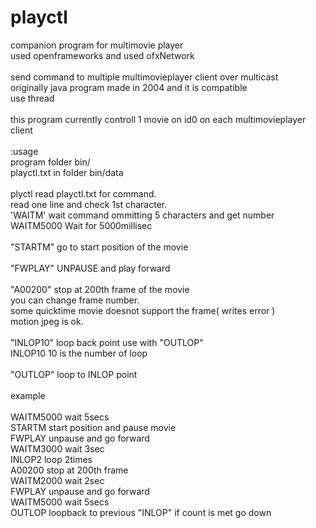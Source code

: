 playctl
================

companion program for multimovie player<br>
used openframeworks and used ofxNetwork<br>
<br>
send command to multiple multimovieplayer client over multicast<br>
originally java program made in 2004 and it is compatible<br>
use thread<br>
<br>
this program currently controll 1 movie on id0 on each multimovieplayer client<br>
<br>
:usage<br>
program folder bin/<br>
playctl.txt in folder  bin/data<br>
<br>
plyctl read playctl.txt for command.<br>
read one line and check 1st character.<br>
'WAITM' wait command ommitting 5 characters and get number<br>
WAITM5000  Wait for 5000millisec<br>
<br>
"STARTM" go to start position of the movie<br>
<br>
"FWPLAY" UNPAUSE and play forward<br>
<br>
"A00200" stop at 200th frame of the movie<br>
you can change frame number.<br>
some quicktime movie doesnot support the frame( writes error )<br>
motion jpeg is ok.<br>
<br>
"INLOP10" loop back point use with "OUTLOP"<br>
INLOP10 10 is the number of loop<br>
<br>
"OUTLOP" loop to INLOP point<br>
<br>
example<br>
<br>
WAITM5000   wait 5secs<br>
STARTM      start position and pause movie<br>
FWPLAY      unpause and go forward<br>
WAITM3000   wait 3sec<br>
INLOP2      loop 2times<br>
A00200      stop at 200th frame<br>
WAITM2000   wait 2sec<br>
FWPLAY      unpause and go forward<br>
WAITM5000   wait 5secs<br>
OUTLOP      loopback to previous "INLOP" if count is met go down<br>
